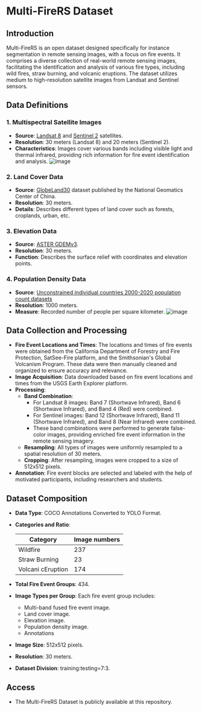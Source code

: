 # Multi-FireRS Dataset

## Introduction

Multi-FireRS is an open dataset designed specifically for instance segmentation in remote sensing images, with a focus on fire events. It comprises a diverse collection of real-world remote sensing images, facilitating the identification and analysis of various fire types, including wild fires, straw burning, and volcanic eruptions. The dataset utilizes medium to high-resolution satellite images from Landsat and Sentinel sensors.

## Data Definitions

### 1. Multispectral Satellite Images
   - **Source**: [Landsat 8](https://earthexplorer.usgs.gov/) and [Sentinel 2](https://scihub.copernicus.eu/dhus/) satellites.
   - **Resolution**: 30 meters (Landsat 8) and 20 meters (Sentinel 2).
   - **Characteristics**: Images cover various bands including visible light and thermal infrared,  providing rich information for fire event identification and analysis.
   ![image](https://github.com/Bella0818/Datasets/assets/79988921/1e7dd5aa-3571-4314-b04e-569adf688861)

### 2. Land Cover Data
   - **Source**: [GlobeLand30](https://www.webmap.cn/commres.do?method=globeIndex) dataset published by the National Geomatics Center of China.
   - **Resolution**: 30 meters.
   - **Details**: Describes different types of land cover such as forests, croplands, urban, etc.

### 3. Elevation Data
   - **Source**: [ASTER GDEMv3](https://www.gscloud.cn/sources/accessdata/aeab8000652a45b38afbb7ff023ddabb?pid=302).
   - **Resolution**: 30 meters.
   - **Function**: Describes the surface relief with coordinates and elevation points.

### 4. Population Density Data
   - **Source**: [Unconstrained individual countries 2000-2020 population count datasets](https://hub.worldpop.org/project/categories?id=18Proc)
   - **Resolution**: 1000 meters.
   - **Measure**: Recorded number of people per square kilometer.
![image](https://github.com/Bella0818/Datasets/assets/79988921/110caba5-7c37-4bfc-b0f9-8cd9e284560a)

## Data Collection and Processing

- **Fire Event Locations and Times**: The locations and times of fire events were obtained from the California Department of Forestry and Fire Protection, SatSee-Fire platform, and the Smithsonian's Global Volcanism Program. These data were then manually cleaned and organized to ensure accuracy and relevance.
- **Image Acquisition**: Data downloaded based on fire event locations and times from the USGS Earth Explorer platform.
- **Processing**: 
  - **Band Combination**:
    - For Landsat 8 images: Band 7 (Shortwave Infrared), Band 6 (Shortwave Infrared), and Band 4 (Red) were combined.
    - For Sentinel images: Band 12 (Shortwave Infrared), Band 11 (Shortwave Infrared), and Band 8 (Near Infrared) were combined.
    - These band combinations were performed to generate false-color images, providing enriched fire event information in the remote sensing imagery.
  - **Resampling**: All types of images were uniformly resampled to a spatial resolution of 30 meters.
  - **Cropping**: After resampling, images were cropped to a size of 512x512 pixels.
- **Annotation**: Fire event blocks are selected and labeled with the help of motivated participants, including researchers and students.

## Dataset Composition
- **Data Type**: COCO Annotations Converted to YOLO Format.
- **Categories and Ratio**: 

    | Category | Image numbers |
    |---|---|
    | Wildfire | 237 |
    | Straw Burning | 23 |
    | Volcani cEruption | 174 |
- **Total Fire Event Groups**: 434.
- **Image Types per Group**: Each fire event group includes:
  - Multi-band fused fire event image.
  - Land cover image.
  - Elevation image.
  - Population density image.
  - Annotations
- **Image Size**: 512x512 pixels.
- **Resolution**: 30 meters.
- **Dataset Division**: training:testing=7:3.

## Access

- The Multi-FireRS Dataset is publicly available at this repository.
